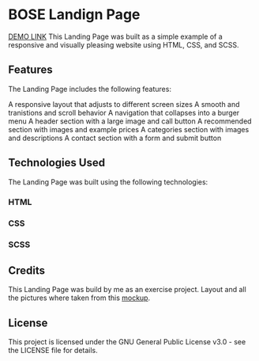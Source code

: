 # BOSE Landign Page

[DEMO LINK](https://Zibi95.github.io/layout_miami/)
This Landing Page was built as a simple example of a responsive and visually pleasing website using HTML, CSS, and SCSS.

## Features
The Landing Page includes the following features:

A responsive layout that adjusts to different screen sizes
A smooth and tranistions and scroll behavior
A navigation that collapses into a burger menu
A header section with a large image and call button
A recommended section with images and example prices
A categories section with images and descriptions
A contact section with a form and submit button

## Technologies Used
The Landing Page was built using the following technologies:

### HTML
### CSS
### SCSS

## Credits
This Landing Page was build by me as an exercise project. Layout and all the pictures where taken from this [mockup](https://www.figma.com/file/OMjQNb3hg1LKMV4OwyQ3Ao/BOSE?node-id=26%3A180&t=9H4ka3nbyNmCZAcR-0).

## License
This project is licensed under the GNU General Public License v3.0 - see the LICENSE file for details.
